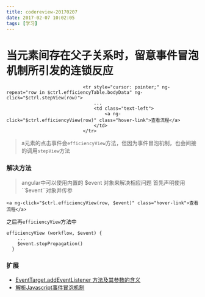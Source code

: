 ```yaml
---
title: codereview-20170207
date: 2017-02-07 10:02:05
tags: [学习]
---
```

# 当元素间存在父子关系时，留意事件冒泡机制所引发的连锁反应
```
                            <tr style="cursor: pointer;" ng-repeat="row in $ctrl.efficiencyTable.bodyData" ng-click="$ctrl.stepView(row)">
                                ...
                                <td class="text-left">
                                    <a ng-click="$ctrl.efficiencyView(row)" class="hover-link">查看流程</a>
                                </td>
                            </tr>
```
> a元素的点击事件会``efficiencyView``方法，但因为事件冒泡机制，也会间接的调用``stepView``方法

### 解决方法
> angular中可以使用内置的 $event 对象来解决相应问题
首先声明使用``$event``对象并传参
```
<a ng-click="$ctrl.efficiencyView(row, $event)" class="hover-link">查看流程</a>
```
之后再``efficiencyView``方法中
```
efficiencyView (workflow, $event) {
    ...
    $event.stopPropagation()
  }
```

### 扩展
* [EventTarget.addEventListener 方法及其参数的含义](https://developer.mozilla.org/zh-CN/docs/Web/API/EventTarget/addEventListener)
* [解析Javascript事件冒泡机制](http://blog.csdn.net/luanlouis/article/details/23927347)